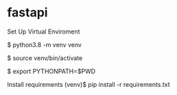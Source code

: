 # fastapi

Set Up Virtual Enviroment


$ python3.8 -m venv venv 

$ source venv/bin/activate

$ export PYTHONPATH=$PWD

Install requirements
(venv)$ pip install -r requirements.txt
